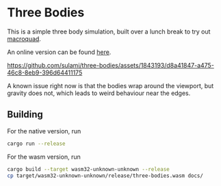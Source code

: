 # Three Bodies

This is a simple three body simulation, built over a lunch break to try
out [macroquad](https://docs.rs/macroquad/latest/macroquad/index.html).

An online version can be found [here](https://three-bodies.sulami.xyz/).

https://github.com/sulami/three-bodies/assets/1843193/d8a41847-a475-46c8-8eb9-396d64411175

A known issue right now is that the bodies wrap around the viewport, but gravity does not, which leads to weird behaviour near the edges.

## Building

For the native version, run

```sh
cargo run --release
```

For the wasm version, run

```sh
cargo build --target wasm32-unknown-unknown --release
cp target/wasm32-unknown-unknown/release/three-bodies.wasm docs/
```
